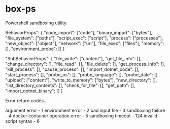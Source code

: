 # box-ps
Powershell sandboxing utility

BehaviorProps": {
    "code_import": ["code"],
    "binary_import": ["bytes"],
    "file_system": ["paths"],
    "script_exec": ["script"],
    "process": ["processes"],
    "new_object": ["object"],
    "network": ["uri"],
    "file_exec": ["files"],
    "memory": [],
    "environment_probe": []
}

"SubBehaviorProps": {
    "file_write": ["content"],
    "get_file_info": [],
    "change_directory": [],
    "file_read": [],
    "file_delete": [],
    "get_process_info": [],
    "kill_process": [],
    "pause_process": [],
    "import_dotnet_code": [],
    "start_process": [],
    "probe_os": [],
    "probe_language": [],
    "probe_date": [],
    "upload": ["content"],
    "write_to_memory": ["bytes"],
    "new_directory": [],
    "list_directory_contents": [],
    "check_for_file": [],
    "get_path": [],
    "import_dotnet_binary": []
}

Error return codes...

argument error - 1
environment error - 2
bad input file - 3
sandboxing failure - 4
docker container operation error - 5
sandboxing timeout - 124
invalid script syntax - 6